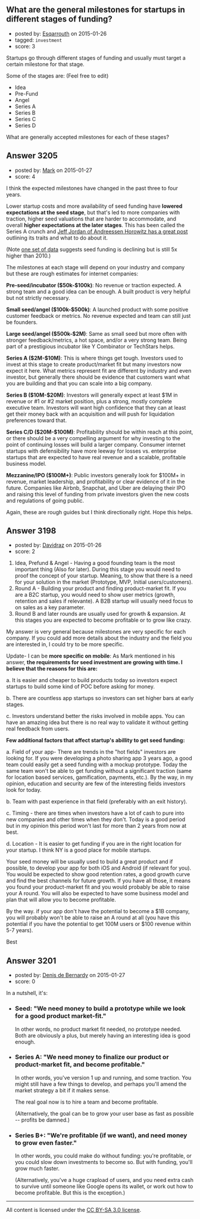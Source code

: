 ## What are the general milestones for startups in different stages of funding?

- posted by: [Esqarrouth](https://stackexchange.com/users/3055586/esqarrouth) on 2015-01-26
- tagged: `investment`
- score: 3

<p>Startups go through different stages of funding and usually must target a certain milestone for that stage.  </p>

<p>Some of the stages are: (Feel free to edit)</p>

<ul>
<li>Idea</li>
<li>Pre-Fund</li>
<li>Angel</li>
<li>Series A</li>
<li>Series B</li>
<li>Series C </li>
<li>Series D</li>
</ul>

<p>What are generally accepted milestones for each of these stages? </p>



## Answer 3205

- posted by: [Mark](https://stackexchange.com/users/1127243/mark) on 2015-01-27
- score: 4

<p>I think the expected milestones have changed in the past three to four years. </p>

<p>Lower startup costs and more availability of seed funding have <strong>lowered expectations at the seed stage</strong>, but that's led to more companies with traction, higher seed valuations that are harder to accommodate, and overall <strong>higher expectations at the later stages</strong>. This has been called the Series A crunch and <a href="http://jeff.a16z.com/2013/06/19/the-series-a-round-is-the-new-series-b-round/" rel="nofollow">Jeff Jordan of Andreessen Horowitz has a great post</a> outlining its traits and what to do about it.</p>

<p>(Note <a href="http://techcrunch.com/2015/01/16/the-seed-bubble-has-popped" rel="nofollow">one set of data</a> suggests seed funding is declining but is still 5x higher than 2010.) </p>

<p>The milestones at each stage will depend on your industry and company but these are rough estimates for internet companies:</p>

<p><strong>Pre-seed/incubator ($50k-$100k)</strong>: No revenue or traction expected. A strong team and a good idea can be enough. A built product is very helpful but not strictly necessary.</p>

<p><strong>Small seed/angel ($100k-$500k)</strong>: A launched product with some positive customer feedback or metrics. No revenue expected and team can still just be founders.</p>

<p><strong>Large seed/angel ($500k-$2M)</strong>: Same as small seed but more often with stronger feedback/metrics, a hot space, and/or a very strong team. Being part of a prestigious incubator like Y Combinator or TechStars helps.</p>

<p><strong>Series A ($2M-$10M)</strong>: This is where things get tough. Investors used to invest at this stage to create product/market fit but many investors now expect it here. What metrics represent fit are different by industry and even investor, but generally there should be evidence that customers want what you are building and that you can scale into a big company.</p>

<p><strong>Series B ($10M-$20M)</strong>: Investors will generally expect at least $1M in revenue or #1 or #2 market position, plus a strong, mostly complete executive team. Investors will want high confidence that they can at least get their money back with an acquisition and will push for liquidation preferences toward that.</p>

<p><strong>Series C/D ($20M-$100M)</strong>: Profitability should be within reach at this point, or there should be a very compelling argument for why investing to the point of continuing losses will build a larger company. Consumer internet startups with defensibility have more leeway for losses vs. enterprise startups that are expected to have real revenue and a scalable, profitable business model.</p>

<p><strong>Mezzanine/IPO ($100M+)</strong>: Public investors generally look for $100M+ in revenue, market leadership, and profitability or clear evidence of it in the future. Companies like Airbnb, Snapchat, and Uber are delaying their IPO and raising this level of funding from private investors given the new costs and regulations of going public.</p>

<p>Again, these are rough guides but I think directionally right. Hope this helps.</p>



## Answer 3198

- posted by: [Davidraz](https://stackexchange.com/users/4447731/davidraz) on 2015-01-26
- score: 2

<ol>
<li>Idea, Prefund &amp; Angel - Having a good founding team is the most important thing (Also for later). During this stage you would need to proof the concept of your startup. Meaning, to show that there is a need for your solution in the market (Prototype, MVP, Initial users/customers). </li>
<li>Round A - Building your product and finding product-market fit. If you are a B2C startup, you would need to show user metrics (growth, retention and sales if relevante). A B2B startup will usually need focus to on sales as a key parameter.  </li>
<li>Round B and later rounds are usually used for growth &amp; expansion. At this stages you are expected to become profitable or to grow like crazy. </li>
</ol>

<p>My answer is very general because milestones are very specific for each company. If you could add more details about the industry and the field you are interested in, I could try to be more specific.</p>

<p>Update- 
I can be <strong>more specific on mobile</strong>:
As Mark mentioned in his answer, <strong>the requirements for seed investment are growing with time. I believe that the reasons for this are:</strong></p>

<p>a. It is easier and cheaper to build products today so investors expect startups to build some kind of POC before asking for money. </p>

<p>b. There are countless app startups so investors can set higher bars at early stages.</p>

<p>c. Investors understand better the risks involved in mobile apps. You can have an amazing idea but there is no real way to validate it without getting real feedback from users.</p>

<p><strong>Few additional factors that affect startup's abillity to get seed funding:</strong></p>

<p>a. Field of your app- There are trends in the "hot fields" investors are looking for. If you were developing a photo sharing app 3 years ago, a good team could easily get a seed funding with a mockup prototype. Today the same team won't be able to get funding without a significant traction (same for location based services, gamification, payments, etc.). By the way, in my opinion, education and security are few of the interesting fields investors look for today. </p>

<p>b. Team with past experience in that field (preferably with an exit history).</p>

<p>c. Timing - there are times when investors have a lot of cash to pure into new companies and other times when they don't. Today is a good period but in my opinion this period won't last for more than 2 years from now at best. </p>

<p>d. Location - It is easier to get funding if you are in the right location for your startup. I think NY is a good place for mobile startups.</p>

<p>Your seed money will be usually used to build a great product and if possible, to develop your app for both iOS and Android (if relevant for you). You would be expected to show good retention rates, a good growth curve and find the best channels for future growth.
If you have all those, it means you found your product-market fit and you would probably be able to raise your A round. You will also be expected to have some business model and plan that will allow you to become profitable. </p>

<p>By the way. if your app don't have the potential to become a $1B company, you will probably won't be able to raise an A round at all (you have this potential if you have the potential to get 100M users or $100 revenue within 5-7 years).</p>

<p>Best</p>



## Answer 3201

- posted by: [Denis de Bernardy](https://stackexchange.com/users/182468/denis-de-bernardy) on 2015-01-27
- score: 0

<p>In a nutshell, it's:</p>

<ul>
<li><h3>Seed: "We need money to build a prototype while we look for a good product market-fit."</h3>

<p>In other words, no product market fit needed, no prototype needed. Both are obviously a plus, but merely having an interesting idea is good enough.</p></li>
<li><h3>Series A: "We need money to finalize our product or product-market fit, and become profitable."</h3>

<p>In other words, you've version 1 up and running, and some traction. You might still have a few things to develop, and perhaps you'll amend the market strategy a bit if it makes sense.</p>

<p>The real goal now is to hire a team and become profitable.</p>

<p>(Alternatively, the goal can be to grow your user base as fast as possible -- profits be damned.)</p></li>
<li><h3>Series B+: "We're profitable (if we want), and need money to grow even faster."</h3>

<p>In other words, you could make do without funding: you're profitable, or you could slow down investments to become so. But with funding, you'll grow much faster.</p>

<p>(Alternatively, you've a huge crapload of users, and you need extra cash to survive until someone like Google opens its wallet, or work out how to become profitable. But this is the exception.)</p></li>
</ul>




---

All content is licensed under the [CC BY-SA 3.0 license](https://creativecommons.org/licenses/by-sa/3.0/).
